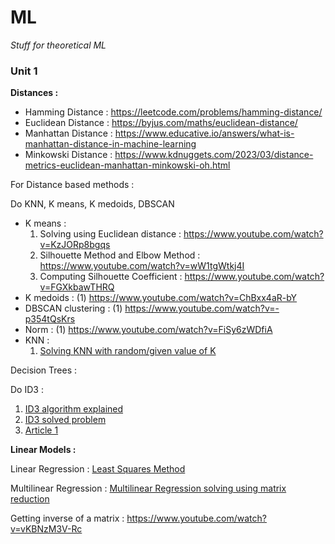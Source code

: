 # ML
*Stuff for theoretical ML*
### Unit 1
**Distances :**

* Hamming Distance : https://leetcode.com/problems/hamming-distance/
* Euclidean Distance : https://byjus.com/maths/euclidean-distance/
* Manhattan Distance : https://www.educative.io/answers/what-is-manhattan-distance-in-machine-learning
* Minkowski Distance : https://www.kdnuggets.com/2023/03/distance-metrics-euclidean-manhattan-minkowski-oh.html

For Distance based methods : 

Do KNN, K means, K medoids, DBSCAN 
* K means :
   1. Solving using Euclidean distance : https://www.youtube.com/watch?v=KzJORp8bgqs
   2. Silhouette Method and Elbow Method : https://www.youtube.com/watch?v=wW1tgWtkj4I
   3. Computing Silhouette Coefficient : https://www.youtube.com/watch?v=FGXkbawTHRQ
* K medoids : (1) https://www.youtube.com/watch?v=ChBxx4aR-bY
* DBSCAN clustering : (1) https://www.youtube.com/watch?v=-p354tQsKrs
* Norm : (1) https://www.youtube.com/watch?v=FiSy6zWDfiA
* KNN :
  1. [Solving KNN with random/given value of K](https://www.youtube.com/watch?v=Vk9lGGODaJA)
  

Decision Trees : 

Do ID3 : 
1. [ID3 algorithm explained](https://www.youtube.com/watch?v=K-oGwFoCGU0)
2. [ID3 solved problem](https://www.youtube.com/watch?v=coOTEc-0OGw)
3. [Article 1](https://www.cse.unsw.edu.au/~cs9417ml/DT1/decisiontreealgorithm.html#:~:text=ID3%20is%20a%20simple%20decision,attribute%20at%20every%20tree%20node.)

**Linear Models :**

Linear Regression : [Least Squares Method](https://www.youtube.com/watch?v=QcPycBZomac)

Multilinear Regression : [Multilinear Regression solving using matrix reduction](https://www.youtube.com/watch?v=_OyKjstWe80)

Getting inverse of a matrix : https://www.youtube.com/watch?v=vKBNzM3V-Rc
